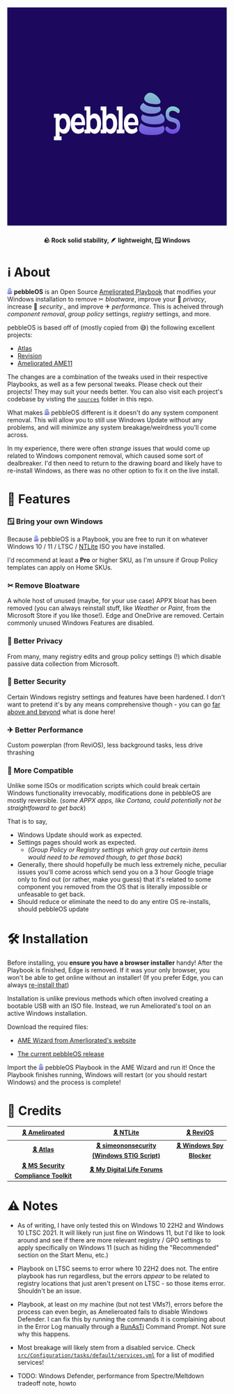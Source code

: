 <h3 align="center">
  <img alt="pebbleOS" src="logo.svg" height="500">
</h3>

<h4 align="center">
  🪨 Rock solid stability, 🪶 lightweight, 🪟 Windows
</h4>

# ℹ️ About

<img src="icon.svg" height="14" alt="pebbleOS icon"> **pebbleOS** is an Open Source [Ameliorated Playbook](https://ameliorated.io/) that modifies your Windows installation to remove ✂ _bloatware_, improve your 🔐 _privacy_, increase 🧱 _security_., and improve ✈ _performance_. This is acheived through _component removal_, _group policy_ settings, _registry_ settings, and more.

pebbleOS is based off of (mostly copied from 😅) the following excellent projects:

- [Atlas](https://github.com/Atlas-OS/Atlas/releases/latest)
- [Revision](https://github.com/meetrevision/playbook/releases/latest)
- [Ameliorated AME11](https://ameliorated.io/#:~:text=AME%2011)

The changes are a combination of the tweaks used in their respective Playbooks, as well as a few personal tweaks. Please check out their projects! They may suit your needs better. You can also visit each project's codebase by visting the [`sources`](./sources/) folder in this repo.

What makes <img src="icon.svg" height="14" alt="pebbleOS icon"> pebbleOS different is it doesn't do any system component removal. This will allow you to still use Windows Update without any problems, and will minimize any system breakage/weirdness you'll come across.

In my experience, there were often _strange_ issues that would come up related to Windows component removal, which caused some sort of dealbreaker. I'd then need to return to the drawing board and likely have to re-install Windows, as there was no other option to fix it on the live install.

# 🎨 Features

### 🪟 **Bring your own Windows**

Because <img src="icon.svg" height="14" alt="pebbleOS icon"> pebbleOS is a Playbook, you are free to run it on whatever Windows 10 / 11 / LTSC / [NTLite](https://www.ntlite.com/) ISO you have installed.

I'd recommend at least a **Pro** or higher SKU, as I'm unsure if Group Policy templates can apply on Home SKUs.

### ✂ **Remove Bloatware**

A whole host of unused (maybe, for your use case) APPX bloat has been removed (you can always reinstall stuff, like _Weather_ or _Paint_, from the Microsoft Store if you like those!). Edge and OneDrive are removed. Certain commonly unused Windows Features are disabled.

### 🔐 **Better Privacy**

From many, many registry edits and group policy settings (!) which disable passive data collection from Microsoft.

### 🧱 **Better Security**

Certain Windows registry settings and features have been hardened. I don't want to pretend it's by any means comprehensive though - you can go [far above and beyond](https://github.com/simeononsecurity/Standalone-Windows-STIG-Script) what is done here!

### ✈ **Better Performance**

Custom powerplan (from ReviOS), less background tasks, less drive thrashing

### 🔗 **More Compatible**

Unlike some ISOs or modification scripts which could break certain Windows functionality irrevocably, modifications done in pebbleOS are mostly reversible. (_some APPX apps, like Cortana, could potentially not be straightfoward to get back_)

That is to say,

- Windows Update should work as expected.
- Settings pages should work as expected.
  - (_Group Policy or Registry settings which gray out certain items would need to be removed though, to get those back_)
- Generally, there should hopefully be much less extremely niche, peculiar issues you'll come across which send you on a 3 hour Google triage only to find out (or rather, make you guess) that it's related to some component you removed from the OS that is literally impossible or unfeasable to get back.
- Should reduce or eliminate the need to do any entire OS re-installs, should pebbleOS update

# 🛠️ Installation

Before installing, you **ensure you have a browser installer** handy! After the Playbook is finished, Edge is removed. If it was your only browser, you won't be able to get online without an installer! (If you prefer Edge, you can always [re-install that](https://www.microsoft.com/en-us/edge/business/download))

Installation is unlike previous methods which often involved creating a bootable USB with an ISO file. Instead, we run Ameliorated's tool on an active Windows installation.

Download the required files:

- [AME Wizard from Amerliorated's website](https://ameliorated.io/)

- [The current pebbleOS release](https://github.com/pebble-os/pebble-os/releases/latest)

Import the <img src="icon.svg" height="14" alt="pebbleOS icon"> pebbleOS Playbook in the AME Wizard and run it! Once the Playbook finishes running, Windows will restart (or you should restart Windows) and the process is complete!

# 💝 Credits

|                                [🎗️ Ameliroated](https://ameliorated.io/)                                |                                          [🎗️ NTLite](https://ntlite.com/)                                           |                     [🎗️ ReviOS](https://revi.cc/)                     |
| :-----------------------------------------------------------------------------------------------------: | :-----------------------------------------------------------------------------------------------------------------: | :-------------------------------------------------------------------: |
|                                  **[🎗️ Atlas](https://atlasos.net/)**                                   | **[🎗️ simeononsecurity (Windows STIG Script)](https://github.com/simeononsecurity/Standalone-Windows-STIG-Script)** | **[🎗️ Windows Spy Blocker](https://crazymax.dev/WindowsSpyBlocker/)** |
| **[🎗️ MS Security Compliance Toolkit](https://www.microsoft.com/en-us/download/details.aspx?id=55319)** |                          **[🎗️ My Digital Life Forums](https://forums.mydigitallife.net)**                          |

# ⚠ Notes

- As of writing, I have only tested this on Windows 10 22H2 and Windows 10 LTSC 2021. It will likely run just fine on Windows 11, but I'd like to look around and see if there are more relevant registry / GPO settings to apply specifically on Windows 11 (such as hiding the "Recommended" section on the Start Menu, etc.)

- Playbook on LTSC seems to error where 10 22H2 does not. The entire playbook has run regardless, but the errors _appear_ to be related to registry locations that just aren't present on LTSC - so those items error. Shouldn't be an issue.

- Playbook, at least on my machine (but not test VMs?), errors before the process can even begin, as Amelieroated fails to disable Windows Defender. I can fix this by running the commands it is complaining about in the Error Log manually through a [RunAsTi](https://github.com/jschicht/RunAsTI) Command Prompt. Not sure why this happens.

- Most breakage will likely stem from a disabled service. Check [`src/Configuration/tasks/default/services.yml`](src/Configuration/tasks/default/services.yml) for a list of modified services!

- TODO: Windows Defender, performance from Spectre/Meltdown tradeoff note, howto
